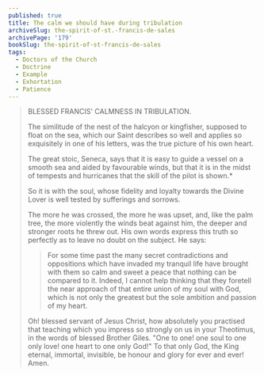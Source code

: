 ```yaml
---
published: true
title: The calm we should have during tribulation
archiveSlug: the-spirit-of-st.-francis-de-sales
archivePage: '179'
bookSlug: the-spirit-of-st-francis-de-sales
tags:
  - Doctors of the Church
  - Doctrine
  - Example
  - Exhortation
  - Patience
---
```


> BLESSED FRANCIS' CALMNESS IN TRIBULATION.
>
> The similitude of the nest of the halcyon or kingfisher, supposed to float on the sea, which our Saint describes so well and applies so exquisitely in one of his letters, was the true picture of his own heart.
>
> The great stoic, Seneca, says that it is easy to guide a vessel on a smooth sea and aided by favourable winds, but that it is in the midst of tempests and hurricanes that the skill of the pilot is shown.\*
>
> So it is with the soul, whose fidelity and loyalty towards the Divine Lover is well tested by sufferings and sorrows.
>
> The more he was crossed, the more he was upset, and, like the palm tree, the more violently the winds beat against him, the deeper and stronger roots he threw out. His own words express this truth so perfectly as to leave no doubt on the subject. He says:
>
>> For some time past the many secret contradictions and oppositions which have invaded my tranquil life have brought with them so calm and sweet a peace that nothing can be compared to it. Indeed, I cannot help thinking that they foretell the near approach of that entire union of my soul with God, which is not only the greatest but the sole ambition and passion of my heart.
>
> Oh! blessed servant of Jesus Christ, how absolutely you practised that teaching which you impress so strongly on us in your Theotimus, in the words of blessed Brother Giles. "One to one! one soul to one only love! one heart to one only God!" To that only God, the King eternal, immortal, invisible, be honour and glory for ever and ever! Amen.
